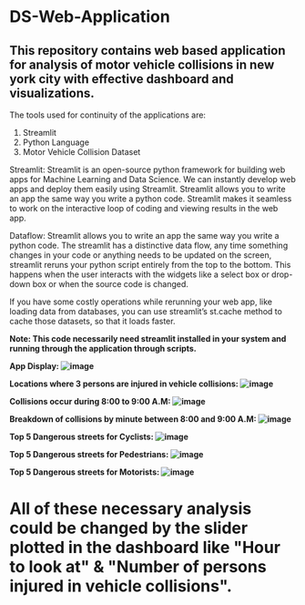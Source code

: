 # DS-Web-Application

## This repository contains web based application for analysis of motor vehicle collisions in new york city with effective dashboard and visualizations.

The tools used for continuity of the applications are:
1. Streamlit
2. Python Language
3. Motor Vehicle Collision Dataset

Streamlit: Streamlit is an open-source python framework for building web apps for Machine Learning and Data Science. We can instantly develop web apps and deploy them easily using Streamlit. Streamlit allows you to write an app the same way you write a python code. Streamlit makes it seamless to work on the interactive loop of coding and viewing results in the web app.

Dataflow: Streamlit allows you to write an app the same way you write a python code. The streamlit has a distinctive data flow, any time something changes in your code or anything needs to be updated on the screen, streamlit reruns your python script entirely from the top to the bottom. This happens when the user interacts with the widgets like a select box or drop-down box or when the source code is changed.

If you have some costly operations while rerunning your web app, like loading data from databases, you can use streamlit’s st.cache method to cache those datasets, so that it loads faster.

<b>Note: This code necessarily need streamlit installed in your system and running through the application through scripts.
  
App Display:
![image](https://user-images.githubusercontent.com/86974424/172062629-245a3ca3-d6b7-4ed4-b714-697dfb75af79.png)
  
Locations where 3 persons are injured in vehicle collisions:
![image](https://user-images.githubusercontent.com/86974424/172062714-d690ad9b-cc64-45d6-b94e-8c0025982461.png)

Collisions occur during 8:00 to 9:00 A.M:
![image](https://user-images.githubusercontent.com/86974424/172062860-43abb3c2-1e49-4133-b735-26820f4b45de.png)

Breakdown of collisions by minute between 8:00 and 9:00 A.M:
![image](https://user-images.githubusercontent.com/86974424/172062915-9f4fdfe6-db8f-4b51-a4d0-956056fa1acf.png)

Top 5 Dangerous streets for Cyclists:
![image](https://user-images.githubusercontent.com/86974424/172062980-86ea5267-64d1-4d40-bdc5-36269566ab28.png)
  
Top 5 Dangerous streets for Pedestrians:
![image](https://user-images.githubusercontent.com/86974424/172063026-ab8d3007-7a1f-4049-aa7f-cfd776314463.png)

Top 5 Dangerous streets for Motorists:
![image](https://user-images.githubusercontent.com/86974424/172063064-07aa04bc-c2d0-4624-8472-93fa576c986b.png)

# All of these necessary analysis could be changed by the slider plotted in the dashboard like "Hour to look at" & "Number of persons injured in vehicle collisions".
